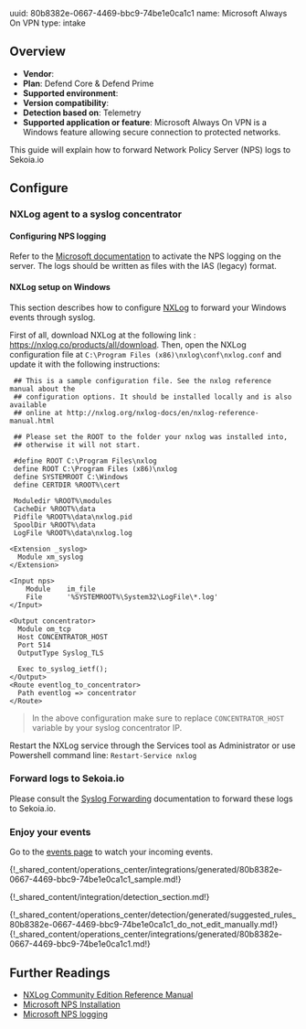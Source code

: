 uuid: 80b8382e-0667-4469-bbc9-74be1e0ca1c1
name: Microsoft Always On VPN
type: intake

## Overview
- **Vendor**:
- **Plan**: Defend Core & Defend Prime
- **Supported environment**:
- **Version compatibility**:
- **Detection based on**: Telemetry
- **Supported application or feature**:
Microsoft Always On VPN is a Windows feature allowing secure connection to protected networks.

This guide will explain how to forward Network Policy Server (NPS) logs to Sekoia.io



## Configure

### NXLog agent to a syslog concentrator

#### Configuring NPS logging

Refer to the [Microsoft documentation](https://learn.microsoft.com/en-us/windows-server/networking/technologies/nps/nps-accounting-configure#configure-nps-log-file-properties) to activate the NPS logging on the server. The logs should be written as files with the IAS (legacy) format.

#### NXLog setup on Windows
This section describes how to configure [NXLog](https://nxlog.co/) to forward your Windows events through syslog.

First of all, download NXLog at the following link : https://nxlog.co/products/all/download. Then, open the NXLog configuration file at `C:\Program Files (x86)\nxlog\conf\nxlog.conf` and update it with the following instructions:
```
 ## This is a sample configuration file. See the nxlog reference manual about the
 ## configuration options. It should be installed locally and is also available
 ## online at http://nxlog.org/nxlog-docs/en/nxlog-reference-manual.html

 ## Please set the ROOT to the folder your nxlog was installed into,
 ## otherwise it will not start.

 #define ROOT C:\Program Files\nxlog
 define ROOT C:\Program Files (x86)\nxlog
 define SYSTEMROOT C:\Windows
 define CERTDIR %ROOT%\cert

 Moduledir %ROOT%\modules
 CacheDir %ROOT%\data
 Pidfile %ROOT%\data\nxlog.pid
 SpoolDir %ROOT%\data
 LogFile %ROOT%\data\nxlog.log

<Extension _syslog>
  Module xm_syslog
</Extension>

<Input nps>
    Module    im_file
    File      '%SYSTEMROOT%\System32\LogFile\*.log'
</Input>

<Output concentrator>
  Module om_tcp
  Host CONCENTRATOR_HOST
  Port 514
  OutputType Syslog_TLS

  Exec to_syslog_ietf();
</Output>
<Route eventlog_to_concentrator>
  Path eventlog => concentrator
</Route>
```

> In the above configuration make sure to replace `CONCENTRATOR_HOST` variable by your syslog concentrator IP.

Restart the NXLog service through the Services tool as Administrator or use Powershell command line: `Restart-Service nxlog`

### Forward logs to Sekoia.io

Please consult the [Syslog Forwarding](/integration/ingestion_methods/syslog/sekoiaio_forwarder) documentation to forward these logs to Sekoia.io.

### Enjoy your events
Go to the [events page](https://app.sekoia.io/operations/events) to watch your incoming events.


{!_shared_content/operations_center/integrations/generated/80b8382e-0667-4469-bbc9-74be1e0ca1c1_sample.md!}


{!_shared_content/integration/detection_section.md!}

{!_shared_content/operations_center/detection/generated/suggested_rules_80b8382e-0667-4469-bbc9-74be1e0ca1c1_do_not_edit_manually.md!}
{!_shared_content/operations_center/integrations/generated/80b8382e-0667-4469-bbc9-74be1e0ca1c1.md!}

## Further Readings
- [NXLog Community Edition Reference Manual](https://nxlog.co/docs/nxlog-ce/nxlog-reference-manual.html)
- [Microsoft NPS Installation](https://learn.microsoft.com/en-us/windows-server/networking/technologies/nps/nps-accounting-configure#configure-nps-log-file-properties)
- [Microsoft NPS logging](https://learn.microsoft.com/en-us/windows-server/networking/technologies/nps/nps-accounting-configure)
